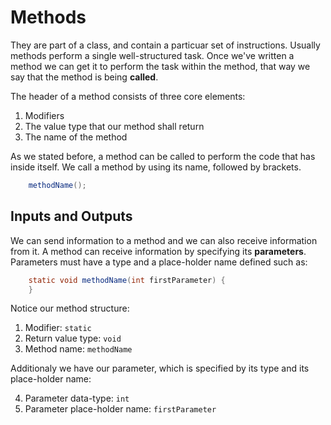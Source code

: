 # Methods

They are part of a class, and contain a particuar set of instructions. Usually methods perform a single well-structured task. Once we've written a method we can get it to perform the task within the method, that way we say that the method is being **called**.

The header of a method consists of three core elements:

1. Modifiers
2. The value type that our method shall return
3. The name of the method

As we stated before, a method can be called to perform the code that has inside itself. We call a method by using its name, followed by brackets.

```java
    methodName();
```

## Inputs and Outputs

We can send information to a method and we can also receive information from it. A method can receive information by specifying its **parameters**. Parameters must have a type and a place-holder name defined such as:

```java
    static void methodName(int firstParameter) {
    }
```

Notice our method structure:

1. Modifier: `static`
2. Return value type: `void`
3. Method name: `methodName`

Additionaly we have our parameter, which is specified by its type and its place-holder name:

4. Parameter data-type: `int`
5. Parameter place-holder name: `firstParameter`